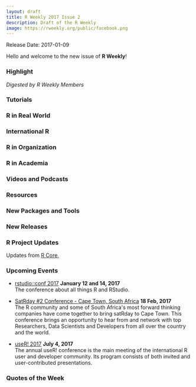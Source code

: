 ```yaml
---
layout: draft
title: R Weekly 2017 Issue 2
description: Draft of the R Weekly
image: https://rweekly.org/public/facebook.png
---
```


Release Date: 2017-01-09

Hello and welcome to the new issue of **R Weekly**!

### Highlight

*Digested by R Weekly Members*



### Tutorials




### R in Real World



### International R




### R in Organization



### R in Academia



### Videos and Podcasts




### Resources




### New Packages and Tools




### New Releases



### R Project Updates

Updates from [R Core](http://developer.r-project.org/blosxom.cgi/R-devel/NEWS), 



### Upcoming Events

+ [rstudio::conf 2017](https://www.rstudio.com/conference/)  **January 12 and 14, 2017** <br>
The conference about all things R and RStudio.<br /> 

+ [SatRday #2 Conference - Cape Town, South Africa](http://capetown2017.satrdays.org/) **18 Feb, 2017** <br />
The R community and some of South Africa's most forward thinking companies have come together to bring satRday to Cape Town. This conference brings an opportunity to hear from and network with top Researchers, Data Scientists and Developers from all over the country and the world. 

+ [useR! 2017](http://user2017.brussels/) **July 4, 2017** <br />
The annual useR! conference is the main meeting of the international R user and developer community. Its program consists of both invited and user-contributed presentations.  <br />

### Quotes of the Week

